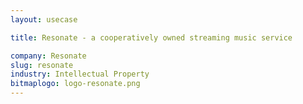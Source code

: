 ```yaml
---
layout: usecase

title: Resonate - a cooperatively owned streaming music service

company: Resonate
slug: resonate
industry: Intellectual Property
bitmaplogo: logo-resonate.png
---
```

